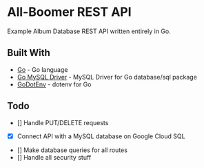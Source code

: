 # All-Boomer REST API

Example Album Database REST API written entirely in Go.

## Built With

- [Go](https://golang.org/) - Go language
- [Go MySQL Driver](https://github.com/go-sql-driver/mysql) - MySQL Driver for Go database/sql package
- [GoDotEnv](https://github.com/joho/godotenv) - dotenv for Go

## Todo

- [] Handle PUT/DELETE requests
- [x] Connect API with a MySQL database on Google Cloud SQL
- [] Make database queries for all routes
- [] Handle all security stuff

